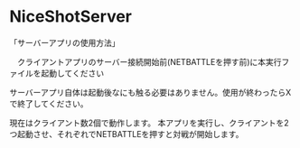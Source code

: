 # NiceShotServer

「サーバーアプリの使用方法」

　クライアントアプリのサーバー接続開始前(NETBATTLEを押す前)に本実行ファイルを起動してください

サーバーアプリ自体は起動後なにも触る必要はありません。使用が終わったらXで終了してください。

現在はクライアント数2個で動作します。
本アプリを実行し、クライアントを2つ起動させ、それぞれでNETBATTLEを押すと対戦が開始します。


